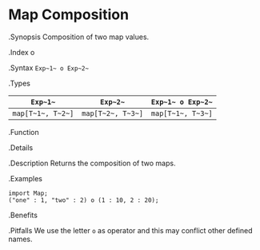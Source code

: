 # Map Composition

.Synopsis
Composition of two map values.

.Index
o

.Syntax
`Exp~1~ o Exp~2~`

.Types

|`Exp~1~`            | `Exp~2~`           | `Exp~1~ o Exp~2~`  |
| --- | --- | --- |
| `map[T~1~, T~2~]` | `map[T~2~, T~3~]` | `map[T~1~, T~3~]`  |


.Function

.Details

.Description
Returns the composition of two maps.

.Examples
```rascal-shell
import Map;
("one" : 1, "two" : 2) o (1 : 10, 2 : 20);
```

.Benefits

.Pitfalls
We use the letter `o` as operator and this may conflict other defined names.
